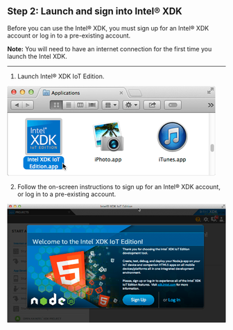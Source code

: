 ## Step 2: Launch and sign into Intel® XDK

Before you can use the Intel® XDK, you must sign up for an Intel® XDK account or log in to a pre-existing account.

**Note:** You will need to have an internet connection for the first time you launch the Intel XDK.

---

1. Launch Intel® XDK IoT Edition.

  ![The Intel® XDK IoT Edition application icon in Mac Finder](images/finder-xdk_icon.png)

2. Follow the on-screen instructions to sign up for an Intel® XDK account, or log in to a pre-existing account.

  ![Log in or sign up screen of the Intel® XDK IoT Edition](images/xdk-signup_or_login.png)
